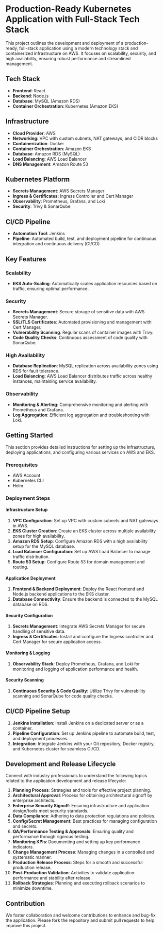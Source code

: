 # Production-Ready Kubernetes Application with Full-Stack Tech Stack

This project outlines the development and deployment of a production-ready, full-stack application using a modern technology stack and containerized infrastructure on AWS. It focuses on scalability, security, and high availability, ensuring robust performance and streamlined management.

## Tech Stack

- **Frontend**: React
- **Backend**: Node.js
- **Database**: MySQL (Amazon RDS)
- **Container Orchestration**: Kubernetes (Amazon EKS)

## Infrastructure

- **Cloud Provider**: AWS
- **Networking**: VPC with custom subnets, NAT gateways, and CIDR blocks
- **Containerization**: Docker
- **Container Orchestration**: Amazon EKS
- **Database**: Amazon RDS (MySQL)
- **Load Balancing**: AWS Load Balancer
- **DNS Management**: Amazon Route 53

## Kubernetes Platform

- **Secrets Management**: AWS Secrets Manager
- **Ingress & Certificates**: Ingress Controller and Cert Manager
- **Observability**: Prometheus, Grafana, and Loki
- **Security**: Trivy & SonarQube

## CI/CD Pipeline

- **Automation Tool**: Jenkins
- **Pipeline**: Automated build, test, and deployment pipeline for continuous integration and continuous delivery (CI/CD)

## Key Features

### Scalability

- **EKS Auto-Scaling**: Automatically scales application resources based on traffic, ensuring optimal performance.

### Security

- **Secrets Management**: Secure storage of sensitive data with AWS Secrets Manager.
- **SSL/TLS Certificates**: Automated provisioning and management with Cert Manager.
- **Vulnerability Scanning**: Regular scans of container images with Trivy.
- **Code Quality Checks**: Continuous assessment of code quality with SonarQube.

### High Availability

- **Database Replication**: MySQL replication across availability zones using RDS for fault tolerance.
- **Load Balancing**: AWS Load Balancer distributes traffic across healthy instances, maintaining service availability.

### Observability

- **Monitoring & Alerting**: Comprehensive monitoring and alerting with Prometheus and Grafana.
- **Log Aggregation**: Efficient log aggregation and troubleshooting with Loki.

## Getting Started

This section provides detailed instructions for setting up the infrastructure, deploying applications, and configuring various services on AWS and EKS.

### Prerequisites

- AWS Account
- Kubernetes CLI
- Helm

### Deployment Steps

#### Infrastructure Setup

1. **VPC Configuration**: Set up VPC with custom subnets and NAT gateways in AWS.
2. **EKS Cluster Creation**: Create an EKS cluster across multiple availability zones for high availability.
3. **Amazon RDS Setup**: Configure Amazon RDS with a high availability setup for the MySQL database.
4. **Load Balancer Configuration**: Set up AWS Load Balancer to manage traffic distribution.
5. **Route 53 Setup**: Configure Route 53 for domain management and routing.

#### Application Deployment

1. **Frontend & Backend Deployment**: Deploy the React frontend and Node.js backend applications to the EKS cluster.
2. **Database Connectivity**: Ensure the backend is connected to the MySQL database on RDS.

#### Security Configuration

1. **Secrets Management**: Integrate AWS Secrets Manager for secure handling of sensitive data.
2. **Ingress & Certificates**: Install and configure the Ingress controller and Cert Manager for secure application access.

#### Monitoring & Logging

1. **Observability Stack**: Deploy Prometheus, Grafana, and Loki for monitoring and logging of application performance and health.

#### Security Scanning

1. **Continuous Security & Code Quality**: Utilize Trivy for vulnerability scanning and SonarQube for code quality checks.

## CI/CD Pipeline Setup

1. **Jenkins Installation**: Install Jenkins on a dedicated server or as a container.
2. **Pipeline Configuration**: Set up Jenkins pipeline to automate build, test, and deployment processes.
3. **Integration**: Integrate Jenkins with your Git repository, Docker registry, and Kubernetes cluster for seamless CI/CD.

## Development and Release Lifecycle

Connect with industry professionals to understand the following topics related to the application development and release lifecycle:

1. **Planning Process**: Strategies and tools for effective project planning.
2. **Architectural Approval**: Process for obtaining architectural signoff by enterprise architects.
3. **Enterprise Security Signoff**: Ensuring infrastructure and application design/tools meet security standards.
4. **Data Compliance**: Adhering to data protection regulations and policies.
5. **Config/Secret Management**: Best practices for managing configuration and secrets.
6. **QA/Performance Testing & Approvals**: Ensuring quality and performance through rigorous testing.
7. **Monitoring KPIs**: Documenting and setting up key performance indicators.
8. **Change Management Process**: Managing changes in a controlled and systematic manner.
9. **Production Release Process**: Steps for a smooth and successful production release.
10. **Post-Production Validation**: Activities to validate application performance and stability after release.
11. **Rollback Strategies**: Planning and executing rollback scenarios to minimize downtime.

## Contribution

We foster collaboration and welcome contributions to enhance and bug-fix the application. Please fork the repository and submit pull requests to help improve this project.
